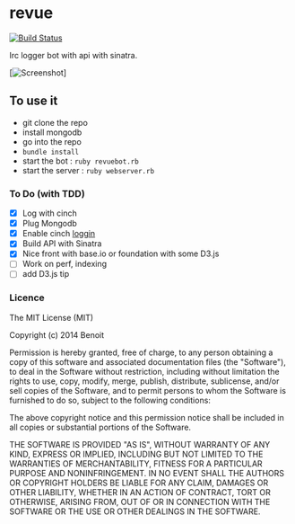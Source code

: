 revue
=====

[![Build Status](https://travis-ci.org/benoittgt/revue.svg?branch=mongo_spec)](https://travis-ci.org/benoittgt/revue)

Irc logger bot with api with sinatra.

[![Screenshot](https://i.imgur.com/5KDKoHP.png)]

## To use it

* git clone the repo
* install mongodb
* go into the repo
* `bundle install`
* start the bot : `ruby revuebot.rb`
* start the server : `ruby webserver.rb`

### To Do (with TDD)

* [X] Log with cinch
* [X] Plug Mongodb
* [X] Enable cinch [loggin](https://github.com/cinchrb/cinch/blob/48ea90d25f0d46ca4c4aba8fe1934e5cc6210a5e/docs/logging.md)
* [X] Build API with Sinatra
* [X] Nice front with base.io or foundation with some D3.js
* [ ] Work on perf, indexing
* [ ] add D3.js tip

### Licence

The MIT License (MIT)

Copyright (c) 2014 Benoit

Permission is hereby granted, free of charge, to any person obtaining a copy
of this software and associated documentation files (the "Software"), to deal
in the Software without restriction, including without limitation the rights
to use, copy, modify, merge, publish, distribute, sublicense, and/or sell
copies of the Software, and to permit persons to whom the Software is
furnished to do so, subject to the following conditions:

The above copyright notice and this permission notice shall be included in all
copies or substantial portions of the Software.

THE SOFTWARE IS PROVIDED "AS IS", WITHOUT WARRANTY OF ANY KIND, EXPRESS OR
IMPLIED, INCLUDING BUT NOT LIMITED TO THE WARRANTIES OF MERCHANTABILITY,
FITNESS FOR A PARTICULAR PURPOSE AND NONINFRINGEMENT. IN NO EVENT SHALL THE
AUTHORS OR COPYRIGHT HOLDERS BE LIABLE FOR ANY CLAIM, DAMAGES OR OTHER
LIABILITY, WHETHER IN AN ACTION OF CONTRACT, TORT OR OTHERWISE, ARISING FROM,
OUT OF OR IN CONNECTION WITH THE SOFTWARE OR THE USE OR OTHER DEALINGS IN THE
SOFTWARE.

